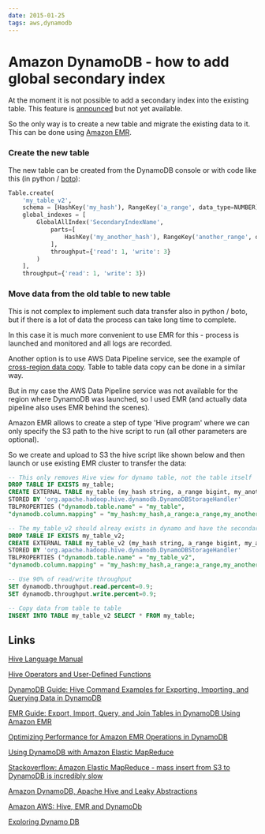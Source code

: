 ```yaml
---
date: 2015-01-25
tags: aws,dynamodb
---
```

Amazon DynamoDB - how to add global secondary index
=======================================

At the moment it is not possible to add a secondary index into the existing table.
This feature is [announced](https://forums.aws.amazon.com/ann.jspa?annID=2650) but not yet available.

So the only way is to create a new table and migrate the existing data to it.
This can be done using [Amazon EMR](http://docs.aws.amazon.com/ElasticMapReduce/latest/DeveloperGuide/emr-what-is-emr.html).
<!-- more -->

### Create the new table

The new table can be created from the DynamoDB console or with code like this (in python / [boto](http://boto.readthedocs.org/en/latest/ref/dynamodb.html)):

```python
Table.create(
    'my_table_v2',
    schema = [HashKey('my_hash'), RangeKey('a_range', data_type=NUMBER)],
    global_indexes = [
        GlobalAllIndex('SecondaryIndexName',
            parts=[
                HashKey('my_another_hash'), RangeKey('another_range', data_type=NUMBER)
            ],
            throughput={'read': 1, 'write': 3}
        )
    ],
    throughput={'read': 1, 'write': 3})
```

### Move data from the old table to new table

This is not complex to implement such data transfer also in python / boto, but if there is a lot of data the process can take long time to complete.

In this case it is much more convenient to use EMR for this - process is launched and monitored and all logs are recorded.

Another option is to use AWS Data Pipeline service, see the example of [cross-region data copy](http://docs.aws.amazon.com/datapipeline/latest/DeveloperGuide/dp-crossregion-ddb.html). Table to table data copy can be done in a similar way.

But in my case the AWS Data Pipeline service was not available for the region where DynamoDB was launched, so I used EMR (and actually data pipeline also uses EMR behind the scenes).

Amazon EMR allows to create a step of type 'Hive program' where we can only specify the S3 path to the hive script to run (all other parameters are optional).

So we create and upload to S3 the hive script like shown below and then launch or use existing EMR cluster to transfer the data:

```sql
-- This only removes Hive view for dynamo table, not the table itself
DROP TABLE IF EXISTS my_table;
CREATE EXTERNAL TABLE my_table (my_hash string, a_range bigint, my_another_hash string, another_range bigint)
STORED BY 'org.apache.hadoop.hive.dynamodb.DynamoDBStorageHandler'
TBLPROPERTIES ("dynamodb.table.name" = "my_table",
"dynamodb.column.mapping" = "my_hash:my_hash,a_range:a_range,my_another_hash:my_another_hash,another_range:another_range");

-- The my_table_v2 should alreay exists in dynamo and have the secondary index
DROP TABLE IF EXISTS my_table_v2;
CREATE EXTERNAL TABLE my_table_v2 (my_hash string, a_range bigint, my_another_hash string, another_range bigint)
STORED BY 'org.apache.hadoop.hive.dynamodb.DynamoDBStorageHandler'
TBLPROPERTIES ("dynamodb.table.name" = "my_table_v2",
"dynamodb.column.mapping" = "my_hash:my_hash,a_range:a_range,my_another_hash:my_another_hash,another_range:another_range");

-- Use 90% of read/write throughput
SET dynamodb.throughput.read.percent=0.9;
SET dynamodb.throughput.write.percent=0.9;

-- Copy data from table to table
INSERT INTO TABLE my_table_v2 SELECT * FROM my_table;
```

## Links

[Hive Language Manual](https://cwiki.apache.org/confluence/display/Hive/LanguageManual)

[Hive Operators and User-Defined Functions](https://cwiki.apache.org/confluence/display/Hive/LanguageManual+UDF)

[DynamoDB Guide: Hive Command Examples for Exporting, Importing, and Querying Data in DynamoDB](http://docs.aws.amazon.com/amazondynamodb/latest/developerguide/EMR_Hive_Commands.html)

[EMR Guide: Export, Import, Query, and Join Tables in DynamoDB Using Amazon EMR](http://docs.aws.amazon.com/ElasticMapReduce/latest/DeveloperGuide/EMRforDynamoDB.html)

[Optimizing Performance for Amazon EMR Operations in DynamoDB](http://docs.aws.amazon.com/ElasticMapReduce/latest/DeveloperGuide/EMR_Hive_Optimizing.html)

[Using DynamoDB with Amazon Elastic MapReduce](https://aws.amazon.com/articles/Elastic-MapReduce/28549)

[Stackoverflow: Amazon Elastic MapReduce - mass insert from S3 to DynamoDB is incredibly slow](http://stackoverflow.com/questions/10683136/amazon-elastic-mapreduce-mass-insert-from-s3-to-dynamodb-is-incredibly-slow)

[Amazon DynamoDB, Apache Hive and Leaky Abstractions](http://martinharrigan.blogspot.com/2013/07/amazon-dynamodb-apache-hive-and-leaky.html)

[Amazon AWS: Hive, EMR and DynamoDb](http://blog.singhanuvrat.com/tech/amazon-aws-hive-emr-and-dynamodb)

[Exploring Dynamo DB](https://ariyabala.wordpress.com/2013/09/13/exploring-dynamo-db/)
